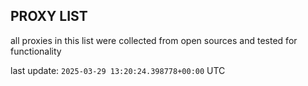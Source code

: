 ## PROXY LIST

all proxies in this list were collected from open sources and tested for functionality

last update: `2025-03-29 13:20:24.398778+00:00` UTC